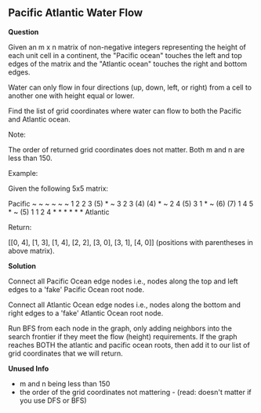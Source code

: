 <h2>Pacific Atlantic Water Flow</h2>

**Question**

Given an m x n matrix of non-negative integers representing the height of each unit cell in a continent, the "Pacific ocean" touches the left and top edges of the matrix and the "Atlantic ocean" touches the right and bottom edges.

Water can only flow in four directions (up, down, left, or right) from a cell to another one with height equal or lower.

Find the list of grid coordinates where water can flow to both the Pacific and Atlantic ocean.

Note:

The order of returned grid coordinates does not matter.
Both m and n are less than 150.

Example:

Given the following 5x5 matrix:

  Pacific ~   ~   ~   ~   ~ 
       ~  1   2   2   3  (5) *
       ~  3   2   3  (4) (4) *
       ~  2   4  (5)  3   1  *
       ~ (6) (7)  1   4   5  *
       ~ (5)  1   1   2   4  *
          *   *   *   *   * Atlantic

Return:

[[0, 4], [1, 3], [1, 4], [2, 2], [3, 0], [3, 1], [4, 0]] (positions with parentheses in above matrix).

**Solution**

Connect all Pacific Ocean edge nodes i.e., nodes along the top and left edges to a 'fake' Pacific Ocean root
node. 

Connect all Atlantic Ocean edge nodes i.e., nodes along the bottom and right edges to a 'fake' Atlantic Ocean
root node.

Run BFS from each node in the graph, only adding neighbors into the search frontier if they meet the flow (height) requirements. If the graph reaches BOTH the atlantic and pacific ocean roots, then add it to our list of grid coordinates
that we will return.

**Unused Info**

- m and n being less than 150
- the order of the grid coordinates not mattering - (read: doesn't matter if you use DFS or BFS)

